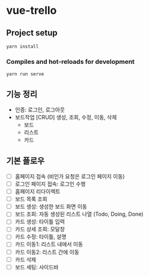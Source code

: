 # vue-trello

## Project setup
```
yarn install
```

### Compiles and hot-reloads for development
```
yarn run serve
```

## 기능 정리
- 인증: 로그인, 로그아웃
- 보드작업 [CRUD] 생성, 조회, 수정, 이동, 삭제 
  - 보드
  - 리스트
  - 카드

## 기본 플로우
- [ ] 홈페이지 접속 (비인가 요청은 로그인 페이지 이동)
- [ ] 로그인 페이지 접속: 로그인 수행
- [ ] 홈페이지 리다이렉트
- [ ] 보드 목록 조회
- [ ] 보드 생성: 생성한 보드 화면 이동
- [ ] 보드 조회: 자동 생성된 리스트 나열 (Todo, Doing, Done)
- [ ] 카드 생성: 타이틀 입력
- [ ] 카드 상세 조회: 모달창
- [ ] 카드 수정: 타이틀, 설명
- [ ] 카드 이동1: 리스트 내에서 이동
- [ ] 카드 이동2: 리스트 간에 이동
- [ ] 카드 삭제
- [ ] 보드 세팅: 사이드바

<!-- 
  - 서버 라우팅: 주소 요청마다 화면이 갱신
  - 브라우저 라우팅: 주소 요청마다 화면의 필요한 데이터만을 받아 화면을 갱신, 서버 라우팅보다 좀더 효율적으로 화면을 갱신
 -->
